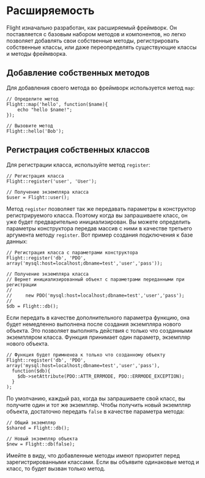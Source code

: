 # Расширяемость

Flight изначально разработан, как расширяемый фреймворк. Он поставляется с базовым набором методов и компонентов, но легко позволяет добавлять свои собственные методы, регистрировать собственные классы, или даже переопределять существующие классы и методы фреймворка.

## Добавление собственных методов

Для добавления своего метода во фреймворк используется метод `map`:

``` php?start_inline=1
// Определите метод
Flight::map('hello', function($name){
    echo "hello $name!";
});

// Вызовите метод
Flight::hello('Bob');
```

## Регистрация собственных классов

Для регистрации класса, используйте метод `register`:

``` php?start_inline=1
// Регистрация класса
Flight::register('user', 'User');

// Получение экземпляра класса
$user = Flight::user();
```

Метод `register` позволяет так же передавать параметры в конструктор регистрируемого класса. Поэтому когда вы запрашиваете класс, он уже будет предварительно инициализирован. Вы можете определить параметры конструктора передав массив с ними в качестве третьего аргумента методу `register`. Вот пример создания подключения к базе данных:

``` php?start_inline=1
// Регистрация класса с параметрами конструктора
Flight::register('db', 'PDO', array('mysql:host=localhost;dbname=test','user','pass'));

// Получение экземпляра класса
// Вернет инициализированный объект с параметрами переданными при регистрации
//
//     new PDO('mysql:host=localhost;dbname=test','user','pass');
//
$db = Flight::db();
```

Если передать в качестве дополнительного параметра функцию, она будет немедленно выполнена
после создания экземпляра нового объекта. Это позволяет выполнять действия с только что созданными экземпляром класса. Функция принимает один параметр, экземпляр нового объекта.

``` php?start_inline=1
// Функция будет примненеа к только что созданному объекту
Flight::register('db', 'PDO', array('mysql:host=localhost;dbname=test','user','pass'),
  function($db){
    $db->setAttribute(PDO::ATTR_ERRMODE, PDO::ERRMODE_EXCEPTION);
  }
);
```

По умолчанию, каждый раз, когда вы запрашиваете свой класс, вы получите один и тот же экземпляр. Чтобы получить новый экземпляр объекта, достаточно передать `false` в качестве параметра метода:

``` php?start_inline=1
// Общий экземпляр 
$shared = Flight::db();

// Новый экземпляр объекта
$new = Flight::db(false);
```

Имейте в виду, что добавленные методы имеют приоритет перед зарегистрированными классами. Если вы объявите одинаковые метод и класс, то будет вызван только метод.